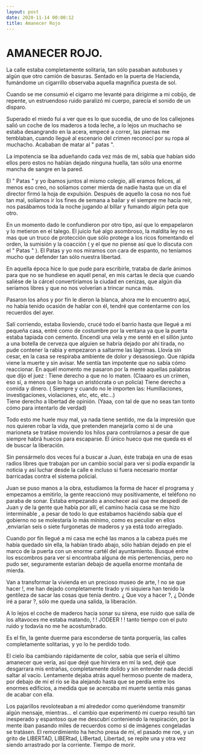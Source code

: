 ```yaml
---
layout: post
date: 2020-11-14 00:00:12
title: Amanecer Rojo
---
```

# AMANECER ROJO.

   La calle estaba completamente solitaria, tan sólo pasaban autobuses y
   algún que otro camión de basuras. Sentado en la puerta de Hacienda,
   fumándome un cigarrillo observaba aquella magnífica puesta de sol.
   
   Cuando se me consumió el cigarro me levanté para dirigirme a mi cobijo,
   de repente, un estruendoso ruido paralizó mi cuerpo, parecía el sonido
   de un disparo.
   
   Superado el miedo fui a ver que es lo que sucedía, de uno de los
   callejones salió un coche de los maderos a toda leche, a lo lejos un
   muchacho se estaba desangrando en la acera, empecé a correr, las
   piernas me temblaban, cuando llegué al escenario del crimen reconocí
   por su ropa al muchacho. Acababan de matar al " patas ".
   
   La impotencia se iba adueñando cada vez más de mí, sabía que habían
   sido ellos pero estos no habían dejado ninguna huella, tan sólo una
   enorme mancha de sangre en la pared.
   
   El " Patas " y yo íbamos juntos al mismo colegio, allí eramos felices,
   al menos eso creo, no solíamos comer mierda de nadie hasta que un día
   el director firmó la hoja de expulsión. Después de aquello la cosa no
   nos fué tan mal, solíamos ir los fines de semana a bailar y el siempre
   me hacía reír, nos pasábamos toda la noche jugando al billar y fumando
   algún peta que otro.
   
   En un momento dado le confundieron por otro tipo, así que lo
   empapelaron y lo metieron en el talego. El juicio fué algo asombroso,
   la maldita ley no es mas que un truco de protección que sólo protege a
   los ricos fomentando el orden, la sumisión y la coacción ( y el que no
   piense así que lo discuta con el " Patas " ). El Patas y yo nos miramos
   con cara de espanto, no teníamos mucho que defender tan sólo nuestra
   libertad.
   
   En aquella época hice lo que pude para escribirle, trataba de darle
   ánimos para que no se hundiese en aquél penal, en mis cartas le decía
   que cuando saliése de la cárcel convertiríamos la ciudad en cenizas,
   que algún día seríamos libres y que no nos volverían a trincar nunca
   más.
   
   Pasaron los años y por fín le dieron la blanca, ahora me lo encuentro
   aquí, no había tenido ocasión de hablar con él, tendré que contentarme
   con los recuerdos del ayer.
   
   Salí corriendo, estaba lloviendo, crucé todo el barrio hasta que llegué
   a mi pequeña casa, entré como de costumbre por la ventana ya que la
   puerta estaba tapiada con cemento. Encendí una vela y me senté en el
   sillón junto a una botella de cerveza que alguien se habría dejado por
   ahí tirada, no pude contener la rabia y empezaron a saltarme las
   lágrimas. Llovía sin cesar, en la casa se respiraba ambiente de dolor y
   desasosiego. Que rápida viene la muerte y sin avisar. Me sentía tan
   impotente que no sabía cómo reaccionar. En aquél momento me pasaron por
   la mente aquellas palabras que díjo el juez : 
   Tiene derecho a que no lo maten. (Claaaro es un crímen, eso sí, a
   menos que lo haga un aristócrata o un policía) 
   Tiene derecho a comida y dinero. ( Siempre y cuando no le importen las: Humillaciones, investigaciones, violaciones, etc, etc, etc...)  
   Tiene derecho a libertad de opinión. (Yaaa, con tal de que no seas tan
   tonto cómo para intentarlo de verdad)
   
   Todo esto me huele muy mal, ya nada tiene sentido, me da la impresión
   que nos quieren robar la vida, que pretenden manejarla como si de una
   marioneta se tratáse moviendo los hilos para controlarnos a pesar de
   que siempre habrá huecos para escaparse. El único hueco que me queda es
   el de buscar la liberación.
   
   Sin pensármelo dos veces fuí a buscar a Juan, éste trabaja en una de
   esas radios libres que trabajan por un cambio social para ver si podía
   expandir la noticia y así luchar desde la calle e incluso si fuera
   necesario montar barricadas contra el sistema policial.
   
   Juan se puso manos a la obra, estudiamos la forma de hacer el programa
   y empezamos a emitirlo, la gente reaccionó muy positivamente, el
   teléfono no paraba de sonar. Estaba empezando a anochecer así que me
   despedí de Juan y de la gente que había por allí, el camino hacia casa
   se me hizo interminable , a pesar de todo lo que estabamos haciéndo
   sabía que el gobierno no se molestaría lo más mínimo, como es peculiar
   en ellos ,enviarían seis o siete furgonetas de maderos y ya está todo
   arreglado.
   
   Cuando por fín llegué a mi casa me eché las manos a la cabeza pués me
   había quedado sin ella, la habían tirado abajo, sólo habían dejado en
   pie el marco de la puerta con un enorme cartél del ayuntamiento.
   Busqué entre los escombros para ver si encontraba alguna de mis
   pertenencias, pero no pudo ser, seguramente estarían debajo de aquella
   enorme montaña de mierda.
   
   Van a transformar la vivienda en un precioso museo de arte, ! no se que
   hacer !, me han dejado completamente tirado y ni siquiera han tenido la
   gentileza de sacar las cosas que tenía dentro. ¿ Que voy a hacer ?, ¿
   Dónde iré a parar ?, sólo me queda una salida, la liberación.
   
   A lo lejos el coche de maderos hacía sonar su sirena, ese ruido que
   salía de los altavoces me estaba matando, ! ! JODEER ! ! tanto tiempo
   con el puto ruido y todavía no me he acostumbrado.
   
   Es el fín, la gente duerme para esconderse de tanta porquería, las
   calles completamente solitarias, y yo lo he perdido todo.
   
   El cielo iba cambiando rápidamente de color, sabía que sería el último
   amanecer que vería, así que dejé que hirviera en mí la sed, dejé que
   desgarrara mis entrañas, completamente dolído y sin entender nada
   decidí saltar al vacío. Lentamente dejaba atrás aquel hermoso puente de
   madera, por debajo de mí el río se iba alejando hasta que se perdía
   entre los enormes edificios, a medida que se acercaba mi muerte sentía
   más ganas de acabar con ella.
   
   Los pajarillos revoloteaban a mi alrededor como queriéndome transmitir
   algún mensaje, mientras... el cambio que experimentó mi cuerpo resultó
   tan inesperado y espantoso que me descubrí conteniendo la respiración,
   por la mente iban pasando miles de recuerdos como si de imágenes
   congeladas se tratásen. El remordimiento ha hecho presa de mí, el
   pasado me roe, y un grito de LIBERTAD, LIBERtad, LIBertad, Libertad, se
   repite una y otra vez siendo arrastrado por la corriente. Tiempo de
   morir.